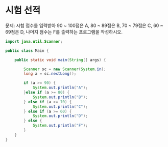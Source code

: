 # 시험 선적

문제: 시험 점수를 입력받아 90 ~ 100점은 A, 80 ~ 89점은 B, 70 ~ 79점은 C, 60 ~ 69점은 D, 나머지 점수는 F를 출력하는 프로그램을 작성하시오.

```java
import java.util.Scanner;

public class Main {

    public static void main(String[] args) {

        Scanner sc = new Scanner(System.in);
        long a = sc.nextLong();

        if (a >= 90) {
            System.out.println("A");
        }else if (a >= 80) {
            System.out.println("B");
        } else if (a >= 70) {
            System.out.println("C");
        } else if (a >= 60) {
            System.out.println("D");
        } else {
            System.out.println("F");
        }
    }
}
```